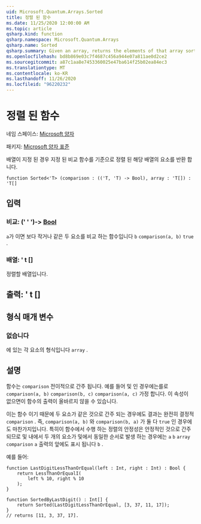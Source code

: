 ```yaml
---
uid: Microsoft.Quantum.Arrays.Sorted
title: 정렬 된 함수
ms.date: 11/25/2020 12:00:00 AM
ms.topic: article
qsharp.kind: function
qsharp.namespace: Microsoft.Quantum.Arrays
qsharp.name: Sorted
qsharp.summary: Given an array, returns the elements of that array sorted by a given comparison function.
ms.openlocfilehash: bd8b869e03c7f4687c456a944e07a811ae0d2ce2
ms.sourcegitcommit: a87c1aa8e7453360025e47ba614f25b02ea84ec3
ms.translationtype: MT
ms.contentlocale: ko-KR
ms.lasthandoff: 11/26/2020
ms.locfileid: "96220232"
---
```

# <a name="sorted-function"></a>정렬 된 함수

네임 스페이스: [Microsoft 양자](xref:Microsoft.Quantum.Arrays)

패키지: [Microsoft 양자 표준](https://nuget.org/packages/Microsoft.Quantum.Standard)


배열이 지정 된 경우 지정 된 비교 함수를 기준으로 정렬 된 해당 배열의 요소를 반환 합니다.

```qsharp
function Sorted<'T> (comparison : (('T, 'T) -> Bool), array : 'T[]) : 'T[]
```


## <a name="input"></a>입력

### <a name="comparison--tt---bool"></a>비교: (' ' ')-> [Bool](xref:microsoft.quantum.lang-ref.bool)

`a`가 이면 보다 작거나 같은 두 요소를 비교 하는 함수입니다 `b` `comparison(a, b)` `true` .


### <a name="array--t"></a>배열: ' t []

정렬할 배열입니다.



## <a name="output--t"></a>출력: ' t []



## <a name="type-parameters"></a>형식 매개 변수

### <a name="t"></a>없습니다

에 있는 각 요소의 형식입니다 `array` .

## <a name="remarks"></a>설명

함수는 `comparison` 전이적으로 간주 됩니다. 예를 들어 및 인 경우에는를로 `comparison(a, b)` `comparison(b, c)` `comparison(a, c)` 가정 합니다. 이 속성이 없으면이 함수의 출력이 올바르지 않을 수 있습니다.

이는 함수 이기 때문에 두 요소가 같은 것으로 간주 되는 경우에도 결과는 완전히 결정적 `comparison` . 즉, `comparison(a, b)` 와 `comparison(b, a)` 가 둘 다 `true` 인 경우에도 마찬가지입니다.
특히이 함수에서 수행 하는 정렬의 안정성은 안정적인 것으로 간주 되므로 및 내에서 두 개의 요소가 및에서 동일한 순서로 발생 하는 경우에는 `a` `b` `array` `comparison` `a` 출력의 앞에도 표시 됩니다 `b` .

예를 들어:

```Q#
function LastDigitLessThanOrEqual(left : Int, right : Int) : Bool {
    return LessThanOrEqualI(
        left % 10, right % 10
    );
}

function SortedByLastDigit() : Int[] {
    return Sorted(LastDigitLessThanOrEqual, [3, 37, 11, 17]);
}
// returns [11, 3, 37, 17].
```